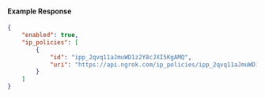 <!-- Code generated for API Clients. DO NOT EDIT. -->

#### Example Response

```json
{
	"enabled": true,
	"ip_policies": [
		{
			"id": "ipp_2qvq11aJmuWD1z2Y8cJXI5KgAMQ",
			"uri": "https://api.ngrok.com/ip_policies/ipp_2qvq11aJmuWD1z2Y8cJXI5KgAMQ"
		}
	]
}
```
